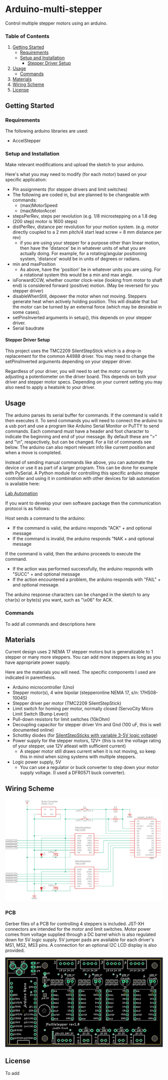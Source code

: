 # Arduino-multi-stepper
Control multiple stepper motors using an arduino.

### Table of Contents
1. [Getting Started](#getting-started)
    - [Requirements](#requirements)
    - [Setup and Installation](#setup-and-installation)
        - [Stepper Driver Setup](#stepper-driver-setup)
2. [Usage](#usage)
    - [Commands](#commands)
3. [Materials](#materials)
4. [Wiring Scheme](#wiring-scheme)
5. [License](#license)

## Getting Started
### Requirements
The following arduino libraries are used:
- AccelStepper
  
### Setup and Installation
Make relevant modifications and upload the sketch to your arduino.

Here's what you may need to modify (for each motor) based on your specific application:
- Pin assignments (for stepper drivers and limit switches)
- The following are coded in, but are planned to be changeable with commands:
  - (max)MotorSpeed
  - (max)MotorAccel
- stepsPerRev, steps per revolution (e.g. 1/8 microstepping on a 1.8 deg (200 step) motor is 1600 steps)
- distPerRev, distance per revolution for your motion system. (e.g. motor directly coupled to a 2 mm pitch/4 start lead screw = 8 mm distance per rev)
  - if you are using your stepper for a purpose other than linear motion, then have the 'distance' be in whatever units of what you are actually doing. For example, for a rotating/angular positioning system, 'distance' would be in units of degrees or radians.
- min and maxPosition
  - As above, have the 'position' be in whatever units you are using. For a rotational system this would be a min and max angle.  
- isForwardCCW, whether counter clock-wise (looking from motor to shaft end) is considered forward (positive) motion. (May be reversed for you stepper driver)
- disableWhenStill, depower the motor when not moving. Steppers generate heat when actively holding position. This will disable that but the motor can be turned by an external force (which may be desirable in some cases).
- setPinsInverted arguments in setup(), this depends on your stepper driver.
- Serial baudrate

#### Stepper Driver Setup
This project uses the TMC2209 SilentStepStick which is a drop-in replacement for the common A4988 driver. You may need to change the setPinsInverted arguments depending on your stepper driver.

Regardless of your driver, you will need to set the motor current by adjusting a potentiometer on the driver board. This depends on both your driver and stepper motor specs. Depending on your current setting you may also need to apply a heatsink to your driver.

## Usage
The arduino parses its serial buffer for commands. If the command is valid it then executes it. 
To send commands you will need to connect the arduino to a usb port and use a program like Arduino Serial Monitor or PuTTY to send commands.
Each command must have a header and foot character to indicate the beginning and end of your message. By default these are ">" and "\n", respectively, but can be changed.
For a list of commands see below. The arduino can also report relevant info like current position and when a move is completed.

Instead of sending manual commands like above, you can automate the device or use it as part of a larger program. This can be done for example with PySerial.
A Python module for controlling this specific arduino stepper controller and using it in combination with other devices for lab automation is available here:

[Lab Automation](https://github.com/JustinJKwok/LabAutomation)

If you want to develop your own software package then the communication protocol is as follows:

Host sends a command to the arduino:

- If the command is valid, the arduino responds "ACK" + and optional message
- If the command is invalid, the arduino responds "NAK  + and optional message

If the command is valid, then the arduino proceeds to execute the command.
- If the action was performed successfully, the arduino responds with "SUCC"  + and optional message
- If the action encountered a problem, the arduino responds with "FAIL"  + and optional message.

The arduino response characters can be changed in the sketch to any char(s) or byte(s) you want, such as "\x06" for ACK.

### Commands

To add all commands and descriptions here

## Materials
Current design uses 2 NEMA 17 stepper motors but is generalizable to 1 stepper or many more steppers. You can add more steppers as long as you have appropriate power supply.

Here are the materials you will need. The specific components I used are indicated in parenthesis.
- Arduino microcontroller (Uno)
- Stepper motor(s), 4 wire bipolar (stepperonline NEMA 17, s/n: 17HS08-1004S)
- Stepper driver per motor (TMC2209 SilentStepStick)
- Limit switch for homing per motor, normally closed (ServoCity Micro Limit Switch (Bump Lever))
- Pull-down resistors for limit switches (10kOhm)
- Decoupling capacitor for stepper driver Vm and Gnd (100 uF, this is well documented online)
- Schottky diodes (for [SilentStepSticks with variable 3-5V logic voltage](https://learn.watterott.com/silentstepstick/pinconfig/))
- Power supply for the stepper motors, 12V+ (this is not the voltage rating of your stepper, use 12V atleast with sufficient current)
  - A stepper motor still draws current when it is not moving, so keep this in mind when sizing systems with multiple steppers.
- Logic power supply, 5V
  - You can use a regulator or buck converter to step down your motor supply voltage. (I used a DFR0571 buck converter).

## Wiring Scheme
![scheme](multi_stepper_wiring.png)

### PCB
Gerber files of a PCB for controlling 4 steppers is included. JST-XH connectors are intended for the motor and limit switches. Motor power comes from voltage supplied through a DC barrel which is also regulated down for 5V logic supply. 5V jumper pads are available for each driver's MS1, MS2, MS3 pins. A connection for an optional I2C LCD display is also provided.

![scheme](multi_stepper_pcb_rev1.PNG)

## License
To add
